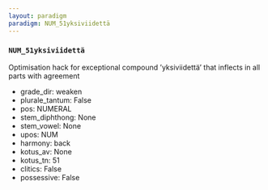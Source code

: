 ```yaml
---
layout: paradigm
paradigm: NUM_51yksiviidettä
---
```

### ` NUM_51yksiviidettä `

Optimisation hack for exceptional compound ’yksiviidettä’ that inflects in all parts with agreement
* grade_dir: weaken
* plurale_tantum: False
* pos: NUMERAL
* stem_diphthong: None
* stem_vowel: None
* upos: NUM
* harmony: back
* kotus_av: None
* kotus_tn: 51
* clitics: False
* possessive: False
